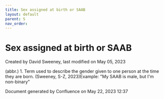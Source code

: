 ```yaml
---
title: Sex assigned at birth or SAAB
layout: default
parent: S
nav_order:
---
```


# Sex assigned at birth or SAAB

Created by  David Sweeney, last modified on May 05, 2023

(abbr.) 1. Term used to describe the gender given to one person at the time they are born. (Sweeney, S-Z, 2023)Example: &quot;My SAAB is male, but I'm non-binary&quot;

Document generated by Confluence on May 22, 2023 12:37


